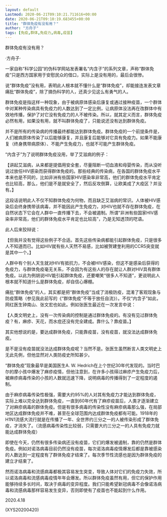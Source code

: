 ```yaml
---
layout: default
Lastmod: 2020-06-21T09:10:21.711616+00:00
date: 2020-06-21T09:10:19.683455+00:00
title: "群体免疫有没有用？"
author: "方舟子"
tags: [免疫,群体,免疫力,病毒,疫苗]
---
```


群体免疫有没有用？

·方舟子·

一家自称“科学公园”的伪科学网站发表署名“内含子”的系列文章，声称“群体免疫”只是西方国家用于安慰民众的借口，实际上是没有用的，最后会很惨。

说“群体免疫”没有用，表明此人根本就不懂什么是“群体免疫”，却能接连发表文章痛批“群体免疫”，除了搞伪科学的人，还真少见这么有勇气的人。

群体免疫是指这样一种现象，由于被病原体感染后康复或通过接种疫苗，一个群体中对某种传染病具有免疫力的人数达到了一定比例，让病原体没法再在改群体中有效地传播，保护了对它没有免疫力的人不被传染。所以，就其定义而言，群体免疫必然有用，如果没有用，就不叫群体免疫了，只能说还没有达到群体免疫。

并不是所有的传染病的传播最终都能达到群体免疫。群体免疫的一个前提条件是，人们被病原体传染了以后能够康复，并且康复后能够对它具有免疫力。如果不能康复（终身携带病原体）、不能产生免疫力，也就不可能产生群体免疫。

“内含子”为了说明群体免疫没用，举了艾滋病的例子：

【讲起艾滋病，从来都是提倡用安全套，尽量阻断一切血液和母婴传染，而从没听说过放任HIV感染而获得群体免疫的。那些经典的传染病，在各国的群体免疫水平本来也是不同的，比如非洲有些国家HIV感染率非常高，他们的群体免疫水平肯定也比较高，那么，他们是不是就安全了，然后反攻倒算，让欧美成了大疫区？并没有。】

这段话说明此人不仅不知群体免疫为何物，而且缺乏艾滋病的常识。人体被HIV感染后会终身携带该病毒，并不能因此产生免疫力，对HIV也就不存在群体免疫，在自然状态下它会在人群中一直传播下去，不会被遏制。所谓“非洲有些国家HIV感染率非常高，他们的群体免疫水平肯定也比较高”，乃是无知透顶的呓语。

此人后来狡辩说：

【但我并没有觉得这些例子不合适。首先这些传染病都能引起群体免疫，只是很多人不知道而已。比如HIV就有些人天然不易感，比如被贺建奎利用的CCR5突变就是其中一个。】

人群中有个别人天生就对HIV有抵抗力，不会被HIV感染，但这不是感染后获得的免疫力，与群体免疫毫无关系，不会因为有这些人的存在就让人群对HIV具有群体免疫。以此为例胡说HIV能引起群体免疫，还要嘲笑“很多人不知道”，更说明此人根本就不知道什么是群体免疫，却自信心爆棚。

痛批“群体免疫”的人，其实都是把“群体免疫”当成了消极防疫，混淆了客观现象与防疫策略（参见我此前写的《“群体免疫”不等于放任自流》）。不仅“内含子”如此，网红医生钟南山、张文宏也如此。例如张医生最近在一次发言中说：

【人类文明史上，没有一次传染病的控制是通过群体免疫的。有没有见过群体免疫？有，麻疹、天花，而水痘还没有完全建成。靠什么？靠疫苗。】

其实他想说的是，要达成群体免疫，只能靠疫苗，没有疫苗，就没法达成群体免疫。

是不是没有疫苗就没法达成群体免疫呢？当然不是。张医生虽然断言人类文明史上无此先例，但他显然对人类防疫史所知甚少。

“群体免疫”现象最早是美国医生A. W. Hedrich在上个世纪30年代发现的。当时巴尔的摩小孩中爆发了麻疹疫情，但他注意到，在许多小孩得过麻疹产生免疫力后，被麻疹病毒传染的小孩的人数就迅速下降，说明病毒的传播得到了一定程度的遏制。

由于麻疹病毒传染性极强，需要大约95%的人对其有免疫力才能达到群体免疫，实际上难以完全达到群体免疫，一直到60年代有了麻疹疫苗后，人类才逐渐建立了对麻疹病毒的群体免疫。但是有很多病毒的传染性没有麻疹病毒那么强，在局部地区达成群体免疫并不难，甚至在全球范围内达成群体免疫都有可能。1918年的H1N1流感大流行就是在传播了一年、全世界约三分之一的人被传染形成了群体免疫，才消失了。（流感病毒传染性比较弱，只需要大约三分之一的人具有免疫力就能达成群体免疫）

即使在今天，仍然有很多传染病还没有疫苗，它们的爆发被遏制，靠的仍然是群体免疫。例如对诺洛病毒目前仍然没有疫苗，每次诺洛病毒疫情爆发后都是靠被感染的人数达到一定程度有了群体免疫才结束了。每次季节性流感也是因为群体免疫的建立才结束了。

然而诺洛病毒和流感病毒都极其容易发生突变，导致人体对它们的免疫力失效，所以诺洛病毒和流感病毒疫情年年会爆发。所以群体免疫虽然有用，但它的保护作用能够持续多长时间，取决于病毒的变异程度。我们只能希望新冠病毒不会像诺洛病毒和流感病毒那样容易发生变异，否则即使有了疫苗也不能起到什么作用。

2020.4.18

(XYS20200420)

